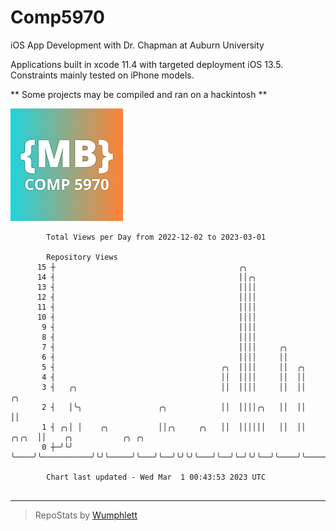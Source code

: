 # Comp5970
iOS App Development with Dr. Chapman at Auburn University

Applications built in xcode 11.4 with targeted deployment iOS 13.5.
Constraints mainly tested on iPhone models.

** Some projects may be compiled and ran on a hackintosh **

![App Icon](https://github.com/MatthewBentz/Comp5970/blob/master/Assignment1a-mlb0119/Assignment1a-mlb0119/Assets.xcassets/AppIcon.appiconset/180.png)

```
        Total Views per Day from 2022-12-02 to 2023-03-01

        Repository Views
      15 ┼                                         ╭╮
      14 ┤                                         ││╭╮
      13 ┤                                         ││││
      12 ┤                                         ││││
      11 ┤                                         ││││
      10 ┤                                         ││││
       9 ┤                                         ││││
       8 ┤                                         ││││
       7 ┤                                         ││││     ╭╮
       6 ┤                                         ││││     ││
       5 ┤                                     ╭╮  ││││     ││  ╭╮
       4 ┤                                     ││  ││││     ││  ││
       3 ┤   ╭╮                                ││  ││││     ││  ││       ╭╮
       2 ┤   │╰╮                 ╭╮            ││  ││││╭╮   ││  ││       ││
       1 ┤ ╭╮│ │    ╭╮           ││╭╮     ╭╮   ││  ││││││   ││  ││ ╭╮╭╮  ││    ╭╮           ╭╮ ╭╮
       0 ┼─╯╰╯ ╰────╯╰───────────╯╰╯╰─────╯╰───╯╰──╯╰╯╰╯╰───╯╰──╯╰─╯╰╯╰──╯╰────╯╰───────────╯╰─╯╰──

        Chart last updated - Wed Mar  1 00:43:53 2023 UTC
        
```

---

> RepoStats by [Wumphlett](https://github.com/Wumphlett)
